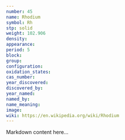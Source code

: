 ```yaml
---
number: 45
name: Rhodium
symbol: Rh
stp: solid
weight: 102.906
density:
appearance:
period: 5
block:
group:
configuration:
oxidation_states:
cas_number:
year_discovered:
discovered_by:
year_named:
named_by:
name_meaning:
image:
wiki: https://en.wikipedia.org/wiki/Rhodium
---
```


Markdown content here...

